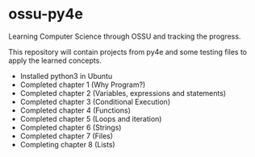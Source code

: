 # ossu-py4e

Learning Computer Science through OSSU and tracking the progress.

This repository will contain projects from py4e and some testing files to apply the learned concepts.

- Installed python3 in Ubuntu
- Completed chapter 1 (Why Program?)
- Completed chapter 2 (Variables, expressions and statements)
- Completed chapter 3 (Conditional Execution)
- Completed chapter 4 (Functions)
- Completed chapter 5 (Loops and iteration)
- Completed chapter 6 (Strings)
- Completed chapter 7 (Files)
- Completing chapter 8 (Lists)
